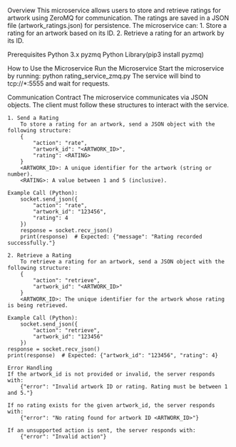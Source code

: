 Overview
    This microservice allows users to store and retrieve ratings for artwork using ZeroMQ for communication. The ratings are saved in a JSON file (artwork_ratings.json) for persistence.
    The microservice can:
    1. Store a rating for an artwork based on its ID.
    2. Retrieve a rating for an artwork by its ID.

Prerequisites
    Python 3.x
    pyzmq Python Library(pip3 install pyzmq)

How to Use the Microservice
    Run the Microservice
    Start the microservice by running:
        python rating_service_zmq.py
        The service will bind to tcp://*:5555 and wait for requests.

Communication Contract
    The microservice communicates via JSON objects. The client must follow these structures to interact with the service.

    1. Send a Rating
        To store a rating for an artwork, send a JSON object with the following structure:
        {
            "action": "rate",
            "artwork_id": "<ARTWORK_ID>",
            "rating": <RATING>
        }
        <ARTWORK_ID>: A unique identifier for the artwork (string or number).
        <RATING>: A value between 1 and 5 (inclusive).
    
    Example Call (Python):
        socket.send_json({
            "action": "rate",
            "artwork_id": "123456",
            "rating": 4
        })
        response = socket.recv_json()
        print(response)  # Expected: {"message": "Rating recorded successfully."}
   
    2. Retrieve a Rating
        To retrieve a rating for an artwork, send a JSON object with the following structure:
        {
            "action": "retrieve",
            "artwork_id": "<ARTWORK_ID>"
        }
        <ARTWORK_ID>: The unique identifier for the artwork whose rating is being retrieved.
        
    Example Call (Python):
        socket.send_json({
            "action": "retrieve",
            "artwork_id": "123456"
        })
    response = socket.recv_json()
    print(response)  # Expected: {"artwork_id": "123456", "rating": 4}
    
    Error Handling
    If the artwork_id is not provided or invalid, the server responds with:
        {"error": "Invalid artwork ID or rating. Rating must be between 1 and 5."}

    If no rating exists for the given artwork_id, the server responds with:
        {"error": "No rating found for artwork ID <ARTWORK_ID>"}

    If an unsupported action is sent, the server responds with:
        {"error": "Invalid action"}